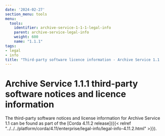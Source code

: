 ```yaml
---
date: '2024-02-27'
section_menu: tools
menu:
  tools:
    identifier: archive-service-1-1-1-legal-info
    parent: archive-service-legal-info
    weight: 600
    name: "1.1.1"
tags:
- legal
- info
title: "Third-party software licence information - Archive Service 1.1.1"
---
```


# Archive Service 1.1.1 third-party software notices and licence information

The third-party software notices and license information for Archive Service 1.1 can be found as part of the [Corda 4.11.2 release]({{< relref "../../../platform/corda/4.11/enterprise/legal-info/legal-info-4.11.2.html" >}}).
